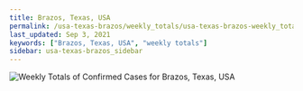 ```yaml
---
title: Brazos, Texas, USA
permalink: /usa-texas-brazos/weekly_totals/usa-texas-brazos-weekly_totals.html
last_updated: Sep 3, 2021
keywords: ["Brazos, Texas, USA", "weekly totals"]
sidebar: usa-texas-brazos_sidebar
---
```


![Weekly Totals of Confirmed Cases for Brazos, Texas, USA](/covid_tracker/images/graphs/usa-texas-brazos-weekly_totals_graph.png)
